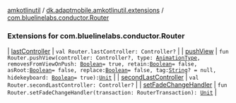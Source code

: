 [amkotlinutil](../../index.md) / [dk.adaptmobile.amkotlinutil.extensions](../index.md) / [com.bluelinelabs.conductor.Router](./index.md)

### Extensions for com.bluelinelabs.conductor.Router

| [lastController](last-controller.md) | `val Router.lastController: Controller?` |
| [pushView](push-view.md) | `fun Router.pushView(controller: Controller?, type: `[`AnimationType`](../-animation-type/index.md)`, removesFromViewOnPush: `[`Boolean`](https://kotlinlang.org/api/latest/jvm/stdlib/kotlin/-boolean/index.html)` = true, retain: `[`Boolean`](https://kotlinlang.org/api/latest/jvm/stdlib/kotlin/-boolean/index.html)` = false, asRoot: `[`Boolean`](https://kotlinlang.org/api/latest/jvm/stdlib/kotlin/-boolean/index.html)` = false, replace: `[`Boolean`](https://kotlinlang.org/api/latest/jvm/stdlib/kotlin/-boolean/index.html)` = false, tag: `[`String`](https://kotlinlang.org/api/latest/jvm/stdlib/kotlin/-string/index.html)`? = null, hidekeyboard: `[`Boolean`](https://kotlinlang.org/api/latest/jvm/stdlib/kotlin/-boolean/index.html)` = true): `[`Unit`](https://kotlinlang.org/api/latest/jvm/stdlib/kotlin/-unit/index.html) |
| [secondLastController](second-last-controller.md) | `val Router.secondLastController: Controller?` |
| [setFadeChangeHandler](set-fade-change-handler.md) | `fun Router.setFadeChangeHandler(transaction: RouterTransaction): `[`Unit`](https://kotlinlang.org/api/latest/jvm/stdlib/kotlin/-unit/index.html) |

